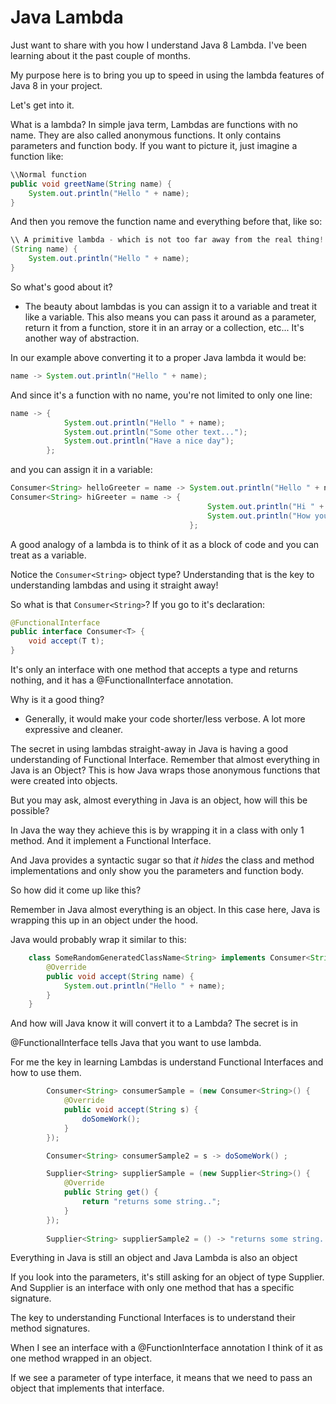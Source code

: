 # Java Lambda

Just want to share with you how I understand Java 8 Lambda. I've been learning about it the past couple of months.

My purpose here is to bring you up to speed in using the lambda features of Java 8 in your project.

Let's get into it.

What is a lambda? In simple java term, Lambdas are functions with no name.  They are also called anonymous functions. It only contains parameters and function body.  If you want to picture it, just imagine a function like:
```Java
\\Normal function
public void greetName(String name) {
    System.out.println("Hello " + name);
}
```

And then you remove the function name and everything before that, like so:
```Java
\\ A primitive lambda - which is not too far away from the real thing!
(String name) {
    System.out.println("Hello " + name);
}
```

So what's good about it?
- The beauty about lambdas is you can assign it to a variable and treat it like a variable. This also means you can pass it around as a parameter, return it from a function, store it in an array or a collection, etc...  It's another way of abstraction.

In our example above converting it to a proper Java lambda it would be:
```Java
name -> System.out.println("Hello " + name);
```

And since it's a function with no name, you're not limited to only one line:
```Java
name -> { 
            System.out.println("Hello " + name);
            System.out.println("Some other text...");
            System.out.println("Have a nice day");
        };
```

and you can assign it in a variable:
```Java
Consumer<String> helloGreeter = name -> System.out.println("Hello " + name);
Consumer<String> hiGreeter = name -> { 
                                            System.out.println("Hi " + name); 
                                            System.out.println("How you doin?"); 
                                        };
```
A good analogy of a lambda is to think of it as a block of code and you can treat as a variable.

Notice the ```Consumer<String>``` object type? Understanding that is the key to understanding lambdas and using it straight away!

So what is that ```Consumer<String>```? If you go to it's declaration:
```Java
@FunctionalInterface
public interface Consumer<T> {
    void accept(T t);
}    
```

It's only an interface with one method that accepts a type and returns nothing, and it has a @FunctionalInterface annotation.

Why is it a good thing? 
- Generally, it would make your code shorter/less verbose. A lot more expressive and cleaner.

The secret in using lambdas straight-away in Java is having a good understanding of Functional Interface. Remember that almost everything in Java is an Object? This is how Java wraps those anonymous functions that were created into objects.




But you may ask, almost everything in Java is an object, how will this be possible?

In Java the way they achieve this is by wrapping it in a class with only 1 method. And it implement a Functional Interface.

And Java provides a syntactic sugar so that *it hides* the class and method implementations and only show you the parameters and function body.

So how did it come up like this?

Remember in Java almost everything is an object. In this case here, Java is wrapping this up in an object under the hood.

Java would probably wrap it similar to this:
```Java
    class SomeRandomGeneratedClassName<String> implements Consumer<String>{
        @Override
        public void accept(String name) {
            System.out.println("Hello " + name);
        }
    }
```

And how will Java know it will convert it to a Lambda? The secret is in 




@FunctionalInterface tells Java that you want to use lambda.

For me the key in learning Lambdas is understand Functional Interfaces and how to use them.

```Java
        Consumer<String> consumerSample = (new Consumer<String>() {
            @Override
            public void accept(String s) {
                doSomeWork();
            }
        });

        Consumer<String> consumerSample2 = s -> doSomeWork() ;

        Supplier<String> supplierSample = (new Supplier<String>() {
            @Override
            public String get() {
                return "returns some string..";
            }
        });
        
        Supplier<String> supplierSample2 = () -> "returns some string...";        

```

Everything in Java is still an object and Java Lambda is also an object

If you look into the parameters, it's still asking for an object of type Supplier. And Supplier is an interface with only one method that has a specific signature.

The key to understanding Functional Interfaces is to understand their method signatures.

When I see an interface with a @FunctionInterface annotation I think of it as one method wrapped in an object.

If we see a parameter of type interface, it means that we need to pass an object that implements that interface.